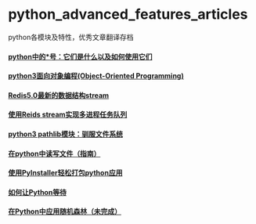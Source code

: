 # python_advanced_features_articles
python各模块及特性，优秀文章翻译存档
#### [python中的*号：它们是什么以及如何使用它们](https://github.com/Boreas514/python_advanced_features_articles/blob/master/Asterisks%20in%20Python.md)

#### [python3面向对象编程(Object-Oriented Programming)](https://github.com/Boreas514/python_advanced_features_articles/blob/master/Object-Oriented%20Programming(OOP)%20in%20Python3.md)

#### [Redis5.0最新的数据结构stream](https://github.com/Boreas514/python_advanced_features_articles/blob/master/Introduction%20to%20Redis%20Streams.md)

#### [使用Reids stream实现多进程任务队列](https://github.com/Boreas514/python_advanced_features_articles/blob/master/Multi-process%20task%20queue%20using%20Redis%20Streams.md)

#### [python3 pathlib模块：驯服文件系统](https://github.com/Boreas514/python_advanced_features_articles/blob/master/Python3%20pathlib%20Module.md)

#### [在python中读写文件（指南）](https://github.com/Boreas514/python_advanced_features_articles/blob/master/Reading%20and%20Writing%20Files%20in%20Python%20(Guide).md)

#### [使用PyInstaller轻松打包python应用](https://github.com/Boreas514/python_advanced_features_articles/blob/master/Using%20PyInstaller%20to%20Easily%20Distribute%20Python%20Applications.md)

#### [如何让Python等待](https://github.com/Boreas514/python_advanced_features_articles/blob/master/How%20to%20Make%20Python%20Wait.md)

#### [在Python中应用随机森林（未完成）]()
